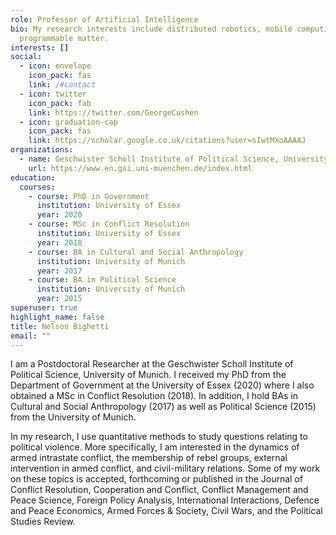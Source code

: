 ```yaml
---
role: Professor of Artificial Intelligence
bio: My research interests include distributed robotics, mobile computing and
  programmable matter.
interests: []
social:
  - icon: envelope
    icon_pack: fas
    link: /#contact
  - icon: twitter
    icon_pack: fab
    link: https://twitter.com/GeorgeCushen
  - icon: graduation-cap
    icon_pack: fas
    link: https://scholar.google.co.uk/citations?user=sIwtMXoAAAAJ
organizations:
  - name: Geschwister Scholl Institute of Political Science, University of Munich
    url: https://www.en.gsi.uni-muenchen.de/index.html
education:
  courses:
    - course: PhD in Government
      institution: University of Essex
      year: 2020
    - course: MSc in Conflict Resolution
      institution: University of Essex
      year: 2018
    - course: BA in Cultural and Social Anthropology
      institution: University of Munich
      year: 2017
    - course: BA in Political Science
      institution: University of Munich
      year: 2015
superuser: true
highlight_name: false
title: Nelson Bighetti
email: ""
---
```

I am a Postdoctoral Researcher at the Geschwister Scholl Institute of Political Science, University of Munich. I received my PhD from the Department of Government at the University of Essex (2020) where I also obtained a MSc in Conflict Resolution (2018). In addition, I hold BAs in Cultural and Social Anthropology (2017) as well as Political Science (2015) from the University of Munich.

In my research, I use quantitative methods to study questions relating to political violence. More specifically, I am interested in the dynamics of armed intrastate conflict, the membership of rebel groups, external intervention in armed conflict, and civil-military relations. Some of my work on these topics is accepted, forthcoming or published in the Journal of Conflict Resolution, Cooperation and Conflict, Conflict Management and Peace Science, Foreign Policy Analysis, International Interactions, Defence and Peace Economics, Armed Forces & Society, Civil Wars, and the Political Studies Review.